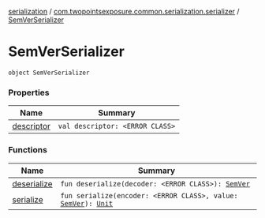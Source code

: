 [serialization](../../index.md) / [com.twopointsexposure.common.serialization.serializer](../index.md) / [SemVerSerializer](./index.md)

# SemVerSerializer

`object SemVerSerializer`

### Properties

| Name | Summary |
|---|---|
| [descriptor](descriptor.md) | `val descriptor: <ERROR CLASS>` |

### Functions

| Name | Summary |
|---|---|
| [deserialize](deserialize.md) | `fun deserialize(decoder: <ERROR CLASS>): `[`SemVer`](../../com.twopointsexposure.common.serialization.model/-sem-ver/index.md) |
| [serialize](serialize.md) | `fun serialize(encoder: <ERROR CLASS>, value: `[`SemVer`](../../com.twopointsexposure.common.serialization.model/-sem-ver/index.md)`): `[`Unit`](https://kotlinlang.org/api/latest/jvm/stdlib/kotlin/-unit/index.html) |
